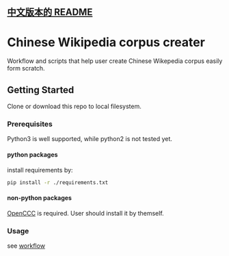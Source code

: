 [中文版本的 README](README.zh-Hans.md)
------------------------------

# Chinese Wikipedia corpus creater

Workflow and scripts that help user create Chinese Wikepedia corpus easily form scratch.

## Getting Started

Clone or download this repo to local filesystem.

### Prerequisites

Python3 is well supported, while python2 is not tested yet.

#### python packages
install requirements by:

```bash
pip install -r ./requirements.txt
```

#### non-python packages

[OpenCCC](https://github.com/BYVoid/OpenCC) is required. User should install it by themself.



### Usage

see [workflow](workflow.md)
